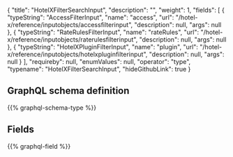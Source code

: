 {
  "title": "HotelXFilterSearchInput",
  "description": "",
  "weight": 1,
  "fields": [
    {
      "typeString": "AccessFilterInput",
      "name": "access",
      "url": "/hotel-x/reference/inputobjects/accessfilterinput",
      "description": null,
      "args": null
    },
    {
      "typeString": "RateRulesFilterInput",
      "name": "rateRules",
      "url": "/hotel-x/reference/inputobjects/raterulesfilterinput",
      "description": null,
      "args": null
    },
    {
      "typeString": "HotelXPluginFilterInput",
      "name": "plugin",
      "url": "/hotel-x/reference/inputobjects/hotelxpluginfilterinput",
      "description": null,
      "args": null
    }
  ],
  "requireby": null,
  "enumValues": null,
  "operator": "type",
  "typename": "HotelXFilterSearchInput",
  "hideGithubLink": true
}
## GraphQL schema definition

{{% graphql-schema-type %}}

## Fields

{{% graphql-field %}}
